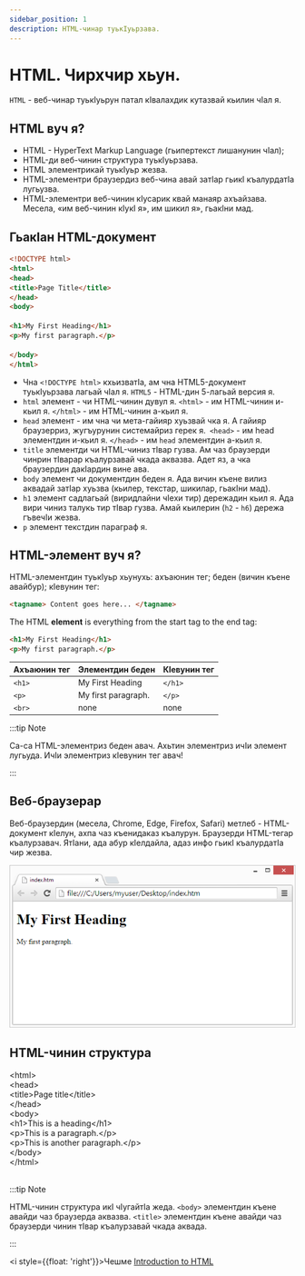 ```yaml
---
sidebar_position: 1
description: HTML-чинар туькӀуьрзава.
---
```


# HTML. Чирхчир хьун.

`HTML` - веб-чинар туькӀуьрун патал кӀвалахдик кутазвай кьилин чӀал я.

## HTML вуч я?

- HTML - HyperText Markup Language (гьипертекст лишанунин чӀал);
- HTML-ди веб-чинин структура туькӀуьрзава.
- HTML элементрикай туькӀуьр жезва.
- HTML-элементри браузердиз веб-чина авай затӀар гьикӀ къалурдатӀа лугьузва.
- HTML-элементри веб-чинин кӀусарик квай манаяр ахъайзава. Месела, «им веб-чинин кӀукӀ я», им шикил я», гьакӀни мад.

## ГьакӀан HTML-документ

```html title="Example of HTML document"
<!DOCTYPE html>
<html>
<head>
<title>Page Title</title>
</head>
<body>

<h1>My First Heading</h1>
<p>My first paragraph.</p>

</body>
</html>
```

- Чна `<!DOCTYPE html>` кхьизватӀа, ам чна HTML5-документ туькӀуьрзава лагьай чӀал я. `HTML5` - HTML-дин 5-лагьай версия я.
- `html` элемент - чи HTML-чинин дувул я. `<html>` - им HTML-чинин и-кьил я. `</html>` - им HTML-чинин а-кьил я.
- `head` элемент - им чна чи мета-гайияр хуьзвай чка я. А гайияр браузерриз, жугъурунин системайриз герек я.` <head>` - им head элементдин и-кьил я. `</head>` - им `head` элементдин а-кьил я.
- `title` элементди чи HTML-чиниз тӀвар гузва. Ам чаз браузерди чинрин тӀварар къалурзавай чкада аквазва. Адет яз, а чка браузердин дакӀардин вине ава.
- `body` элемент чи документдин беден я. Ада вичин къене вилиз аквадай затӀар хуьзва (кьилер, текстар, шикилар, гьакӀни мад).
- `h1` элемент садлагьай (виридлайни чӀехи тир) дережадин кьил я. Ада вири чиниз талукь тир тӀвар гузва. Амай кьилерин (`h2` - `h6`) дережа гъвечӀи жезва.
- `p` элемент текстдин параграф я.

## HTML-элемент вуч я?
HTML-элементдин туькӀуьр хьунухь: ахъаюнин тег; беден (вичин къене авайбур); кӀевунин тег:
```html
<tagname> Content goes here... </tagname>
```

The HTML **element** is everything from the start tag to the end tag:

```html
<h1>My First Heading</h1>
<p>My first paragraph.</p>
```

| Ахъаюнин тег | Элементдин беден   | КӀевунин тег |
|--------------|--------------------|--------------|
| `<h1>`       | My First Heading   | `</h1>`      |
| `<p>`        | My first paragraph.| `</p>`       |
| `<br>`       | none               | none         |


:::tip Note

Са-са HTML-элементриз беден авач. Ахьтин элементриз ичӀи элемент лугьуда. ИчӀи элементриз кӀевунин тег авач!

:::


## Веб-браузерар
Веб-браузердин (месела, Chrome, Edge, Firefox, Safari) метлеб - HTML-документ кӀелун, ахпа чаз къенидаказ къалурун.
Браузерди HTML-тегар къалурзавач. ЯтӀани, ада абур кӀелдайла, адаз инфо гьикӀ къалурдатӀа чир жезва.

![Chrome web browser](./1_intro/img_chrome.png)

## HTML-чинин структура

<div style={{ backgroundColor: '#E7E9EB', color: 'black', width: '99%', border: '1px solid grey', padding: '3px', margin: '0' }}>
  &lt;html&gt;
  <div style={{ width: '90%', border: '1px solid grey', padding: '3px', margin: '20px' }}>
    &lt;head&gt;
    <div style={{ width: '90%', border: '1px solid grey', padding: '5px', margin: '20px' }}>
      &lt;title&gt;Page title&lt;/title&gt;
    </div>
    &lt;/head&gt;
  </div>
  <div style={{ backgroundColor: '#E7E9EB', color: 'black', width: '90%', border: '1px solid grey', padding: '3px', margin: '20px' }}>
    &lt;body&gt;
    <div style={{ backgroundColor: '#fff', color: 'black', width: '90%', border: '1px solid grey', padding: '3px', margin: '20px' }}>
      <div style={{ width: '90%', border: '1px solid grey', padding: '5px', margin: '20px' }}>
        &lt;h1&gt;This is a heading&lt;/h1&gt;
      </div>
      <div style={{ width: '90%', border: '1px solid grey', padding: '5px', margin: '20px' }}>
        &lt;p&gt;This is a paragraph.&lt;/p&gt;
      </div>
      <div style={{ width: '90%', border: '1px solid grey', padding: '5px', margin: '20px' }}>
        &lt;p&gt;This is another paragraph.&lt;/p&gt;
      </div>
    </div>
    &lt;/body&gt;
  </div>
  &lt;/html&gt;
</div>
<br />

:::tip Note

HTML-чинин структура икӀ чӀугайтӀа жеда. `<body>` элементдин къене авайди чаз браузерда аквазва. `<title>` элементдин къене авайди чаз браузерди чинин тӀвар къалурзавай чкада аквада.

:::


<i style={{float: 'right'}}>Чешме <a href="https://www.w3schools.com/html/html_intro.asp" target="_blank">Introduction to HTML</a></i>